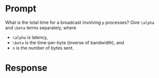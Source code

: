 # Prompt

What is the total time for a broadcast involving `p` processes?
Give `\alpha` and `\beta` terms separately, where
* `\alpha` is latency,
* `\beta` is the time-per-byte (inverse of bandwidth), and
* `n` is the number of bytes sent.

# Response
